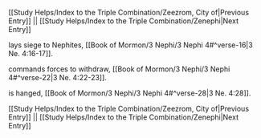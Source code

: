 [[Study Helps/Index to the Triple Combination/Zeezrom, City of|Previous Entry]]  ||  [[Study Helps/Index to the Triple Combination/Zenephi|Next Entry]]

 lays siege to Nephites, [[Book of Mormon/3 Nephi/3 Nephi 4#^verse-16|3 Ne. 4:16-17]].

 commands forces to withdraw, [[Book of Mormon/3 Nephi/3 Nephi 4#^verse-22|3 Ne. 4:22-23]].

 is hanged, [[Book of Mormon/3 Nephi/3 Nephi 4#^verse-28|3 Ne. 4:28]].

[[Study Helps/Index to the Triple Combination/Zeezrom, City of|Previous Entry]]  ||  [[Study Helps/Index to the Triple Combination/Zenephi|Next Entry]]